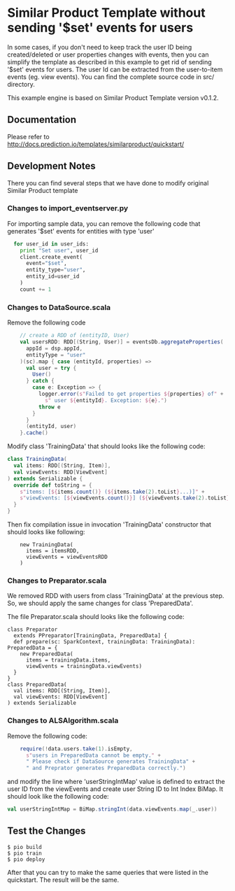 # Similar Product Template without sending '$set' events for users

In some cases, if you don't need to keep track the user ID being created/deleted or user properties changes with events, then you can simplify the template as described in this example to get rid of sending '$set' events for users. The user Id can be extracted from the user-to-item events (eg. view events). You can find the complete source code in src/ directory.

This example engine is based on Similar Product Template version v0.1.2.

## Documentation

Please refer to http://docs.prediction.io/templates/similarproduct/quickstart/

## Development Notes

There you can find several steps that we have done to modify original Similar Product template

### Changes to import_eventserver.py

For importing sample data, you can remove the following code that generates '$set' events for entities with type 'user'

```python
  for user_id in user_ids:
    print "Set user", user_id
    client.create_event(
      event="$set",
      entity_type="user",
      entity_id=user_id
    )
    count += 1
```

### Changes to DataSource.scala

Remove the following code

```scala
    // create a RDD of (entityID, User)
    val usersRDD: RDD[(String, User)] = eventsDb.aggregateProperties(
      appId = dsp.appId,
      entityType = "user"
    )(sc).map { case (entityId, properties) =>
      val user = try {
        User()
      } catch {
        case e: Exception => {
          logger.error(s"Failed to get properties ${properties} of" +
            s" user ${entityId}. Exception: ${e}.")
          throw e
        }
      }
      (entityId, user)
    }.cache()
```

Modify class 'TrainingData' that should looks like the following code:

```scala
class TrainingData(
  val items: RDD[(String, Item)],
  val viewEvents: RDD[ViewEvent]
) extends Serializable {
  override def toString = {
    s"items: [${items.count()} (${items.take(2).toList}...)]" +
    s"viewEvents: [${viewEvents.count()}] (${viewEvents.take(2).toList}...)"
  }
}
```

Then fix compilation issue in invocation 'TrainingData' constructor that should looks like following:

```
    new TrainingData(
      items = itemsRDD,
      viewEvents = viewEventsRDD
    )
```

### Changes to Preparator.scala

We removed RDD with users from class 'TrainingData' at the previous step.
So, we should apply the same changes for class 'PreparedData'.

The file Preparator.scala should looks like the following code:

```
class Preparator
  extends PPreparator[TrainingData, PreparedData] {
  def prepare(sc: SparkContext, trainingData: TrainingData): PreparedData = {
    new PreparedData(
      items = trainingData.items,
      viewEvents = trainingData.viewEvents)
  }
}
class PreparedData(
  val items: RDD[(String, Item)],
  val viewEvents: RDD[ViewEvent]
) extends Serializable
```

### Changes to ALSAlgorithm.scala

Remove the following code:

```scala
    require(!data.users.take(1).isEmpty,
      s"users in PreparedData cannot be empty." +
      " Please check if DataSource generates TrainingData" +
      " and Preprator generates PreparedData correctly.")
```

and modify the line where 'userStringIntMap' value is defined to extract the user ID from the viewEvents and create user String ID to Int Index BiMap. It should look like the following code:

```scala
val userStringIntMap = BiMap.stringInt(data.viewEvents.map(_.user))
```

## Test the Changes

```
$ pio build
$ pio train
$ pio deploy
```

After that you can try to make the same queries that were listed in the quickstart.
The result will be the same.
